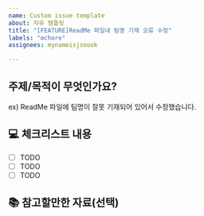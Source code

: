 ```yaml
---
name: Custom issue template
about: 자유 템플릿
title: "[FEATURE]ReadMe 파일내 팀명 기재 오류 수정"
labels: "⚙chore"
assignees: mynameisjsoook

---
```


##  주제/목적이 무엇인가요?
ex) ReadMe 파일에 팀명이 잘못 기재되어 있어서 수정했습니다.


## 💻 체크리스트 내용
- [ ] TODO
- [ ] TODO
- [ ] TODO

## 📚 참고할만한 자료(선택)
